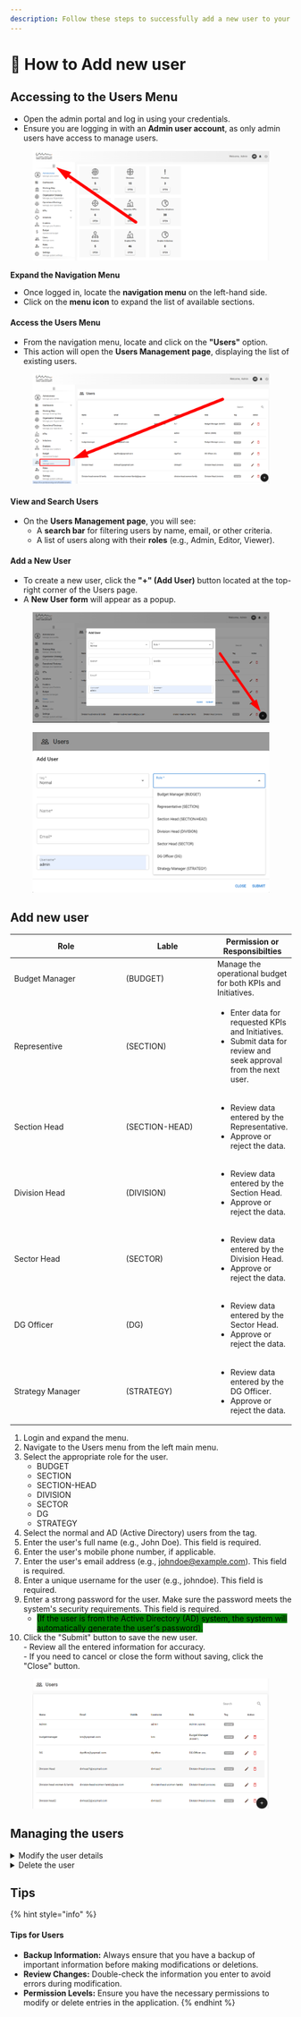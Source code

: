```yaml
---
description: Follow these steps to successfully add a new user to your system
---
```


# 👨 How to Add new user

## **Accessing to the Users Menu**

* Open the admin portal and log in using your credentials.
* Ensure you are logging in with an **Admin user account**, as only admin users have access to manage users.

<figure><img src="../.gitbook/assets/image (118).png" alt=""><figcaption></figcaption></figure>

**Expand the Navigation Menu**

* Once logged in, locate the **navigation menu** on the left-hand side.
* Click on the **menu icon** to expand the list of available sections.

#### **Access the Users Menu**

* From the navigation menu, locate and click on the **"Users"** option.
* This action will open the **Users Management page**, displaying the list of existing users.

<figure><img src="../.gitbook/assets/image (120).png" alt=""><figcaption></figcaption></figure>

#### **View and Search Users**

* On the **Users Management page**, you will see:
  * A **search bar** for filtering users by name, email, or other criteria.
  * A list of users along with their **roles** (e.g., Admin, Editor, Viewer).

#### **Add a New User**

* To create a new user, click the **"+" (Add User)** button located at the top-right corner of the Users page.
* A **New User form** will appear as a popup.

<figure><img src="../.gitbook/assets/image (119).png" alt=""><figcaption></figcaption></figure>

<figure><img src="../.gitbook/assets/image (28).png" alt=""><figcaption></figcaption></figure>

## Add new user

<table data-full-width="true"><thead><tr><th width="221">Role</th><th width="173">Lable</th><th>Permission or Responsibilties</th></tr></thead><tbody><tr><td>Budget Manager</td><td>(BUDGET)</td><td>Manage the operational budget for both KPIs and Initiatives.</td></tr><tr><td>Representive </td><td>(SECTION)</td><td><ul><li>Enter data for requested KPIs and Initiatives.</li><li>Submit data for review and seek approval from the next user.</li></ul></td></tr><tr><td>Section Head</td><td>(SECTION-HEAD)</td><td><ul><li>Review data entered by the Representative.</li><li>Approve or reject the data.</li></ul></td></tr><tr><td>Division Head</td><td>(DIVISION)</td><td><ul><li>Review data entered by the Section Head.</li><li>Approve or reject the data.</li></ul></td></tr><tr><td>Sector Head</td><td>(SECTOR)</td><td><ul><li>Review data entered by the Division Head.</li><li>Approve or reject the data.</li></ul></td></tr><tr><td>DG Officer</td><td>(DG)</td><td><ul><li>Review data entered by the Sector Head.</li><li>Approve or reject the data.</li></ul></td></tr><tr><td>Strategy Manager</td><td>(STRATEGY)</td><td><ul><li>Review data entered by the DG Officer.</li><li>Approve or reject the data.</li></ul></td></tr></tbody></table>

1. Login and expand the menu.
2. Navigate to the Users menu from the left main menu.
3. Select the appropriate role for the user.
   * BUDGET
   * SECTION
   * SECTION-HEAD
   * DIVISION
   * SECTOR
   * DG
   * STRATEGY
4. Select the normal and AD (Active Directory) users from the tag.
5. Enter the user's full name (e.g., John Doe). This field is required.
6. Enter the user's mobile phone number, if applicable.
7. Enter the user's email address (e.g., johndoe@example.com). This field is required.
8. Enter a unique username for the user (e.g., johndoe). This field is required.
9. Enter a strong password for the user. Make sure the password meets the system's security requirements. This field is required.
   * <mark style="background-color:green;">(If the user is from the Active Directory (AD) system, the system will automatically generate the user's password).</mark>
10. Click the "Submit" button to save the new user.\
    \- Review all the entered information for accuracy.\
    \- If you need to cancel or close the form without saving, click the "Close" button.

<figure><img src="../.gitbook/assets/image (29).png" alt="" width="563"><figcaption></figcaption></figure>

## Managing the users

<details>

<summary>Modify the user details </summary>

* Click on the pencil icon (✏️) to edit or modify the user's details.
* This will open the user detail form where you can update the necessary information.
* After making the desired changes, save or submit the form to update the user details.

</details>

<details>

<summary>Delete the user </summary>

* Click on the trash can icon (🗑️) to delete the user.
* A confirmation prompt may appear to ensure that you want to proceed with the deletion.
* Confirm the deletion to remove the user from the system permanently.

</details>

## Tips

{% hint style="info" %}
#### Tips for Users

* **Backup Information:** Always ensure that you have a backup of important information before making modifications or deletions.
* **Review Changes:** Double-check the information you enter to avoid errors during modification.
* **Permission Levels:** Ensure you have the necessary permissions to modify or delete entries in the application.
{% endhint %}

